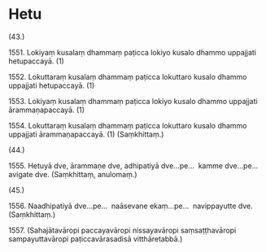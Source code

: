 # Hetu

(43.)

1551\. Lokiyaṃ kusalaṃ dhammaṃ paṭicca lokiyo kusalo dhammo uppajjati hetupaccayā. (1)

1552\. Lokuttaraṃ kusalaṃ dhammaṃ paṭicca lokuttaro kusalo dhammo uppajjati hetupaccayā. (1)

1553\. Lokiyaṃ kusalaṃ dhammaṃ paṭicca lokiyo kusalo dhammo uppajjati ārammaṇapaccayā. (1)

1554\. Lokuttaraṃ kusalaṃ dhammaṃ paṭicca lokuttaro kusalo dhammo uppajjati ārammaṇapaccayā. (1) (Saṃkhittaṃ.)

(44.)

1555\. Hetuyā dve, ārammaṇe dve, adhipatiyā dve…pe…  kamme dve…pe…  avigate dve. (Saṃkhittaṃ, anulomaṃ.)

(45.)

1556\. Naadhipatiyā dve…pe…  naāsevane ekaṃ…pe…  navippayutte dve. (Saṃkhittaṃ.)

1557\. (Sahajātavāropi paccayavāropi nissayavāropi saṃsaṭṭhavāropi sampayuttavāropi paṭiccavārasadisā vitthāretabbā.)
